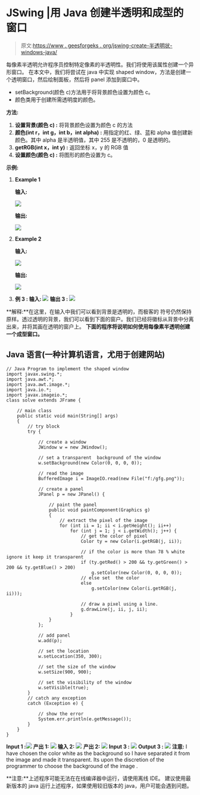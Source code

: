 # JSwing |用 Java 创建半透明和成型的窗口

> 原文:[https://www . geesforgeks . org/jswing-create-半透明状-windows-java/](https://www.geeksforgeeks.org/jswing-create-translucent-shaped-windows-java/)

每像素半透明允许程序员控制特定像素的半透明性。我们将使用该属性创建一个异形窗口。
在本文中，我们将尝试在 java 中实现 shaped window，方法是创建一个透明窗口，然后绘制面板，然后将 panel 添加到窗口中。

*   setBackground(颜色 c)方法用于将背景颜色设置为颜色 c。
*   颜色类用于创建所需透明度的颜色。

 **方法:**

1.  **设置背景(颜色 c) :** 将背景颜色设置为颜色 c 的方法
2.  **颜色(int r，int g，int b，int alpha) :** 用指定的红、绿、蓝和 alpha 值创建新颜色。其中 alpha 是半透明值，其中 255 是不透明的，0 是透明的。
3.  **getRGB(int x，int y) :** 返回坐标 x，y 的 RGB 值
4.  **设置颜色(颜色 c) :** 将图形的颜色设置为 c。

**示例:**

1.  **Example 1**

    **输入:**

    ![](img/add141818a0ebd9405ea3351077eb807.png)

    **输出:**

    ![](img/0acee4d426033238b7395712a4fffa34.png)

2.  **Example 2**

    **输入:**

    ![](img/6a0f66c5724fd0971408310c227e74b3.png)

    **输出:**

    ![](img/ebb5d669b00cf11f453defcf6dd36a5d.png)

3.  **例 3 :
    **输入:**
    ![](img/fd0978a2f94bee4f0af720f43204af30.png)** 
     **输出 3 :
    ![](img/03471ced469f36ff3d0965cdab24a106.png)**

**解释:**在这里，在输入中我们可以看到背景是透明的，而极客的
符号仍然保持原样。透过透明的背景，我们可以看到下面的窗户。我们已经将徽标从背景中分离出来，并将其画在透明的窗户上。
**下面的程序将说明如何使用每像素半透明创建一个成型窗口。**

## Java 语言(一种计算机语言，尤用于创建网站)

```
// Java Program to implement the shaped window
import javax.swing.*;
import java.awt.*;
import java.awt.image.*;
import java.io.*;
import javax.imageio.*;
class solve extends JFrame {

    // main class
    public static void main(String[] args)
    {
        // try block
        try {

            // create a window
            JWindow w = new JWindow();

            // set a transparent  background of the window
            w.setBackground(new Color(0, 0, 0, 0));

            // read the image
            BufferedImage i = ImageIO.read(new File("f:/gfg.png"));

            // create a panel
            JPanel p = new JPanel() {

                // paint the panel
                public void paintComponent(Graphics g)
                {
                    // extract the pixel of the image
                    for (int ii = 1; ii < i.getHeight(); ii++)
                        for (int j = 1; j < i.getWidth(); j++) {
                            // get the color of pixel
                            Color ty = new Color(i.getRGB(j, ii));

                            // if the color is more than 78 % white ignore it keep it transparent
                            if (ty.getRed() > 200 && ty.getGreen() > 200 && ty.getBlue() > 200)
                                g.setColor(new Color(0, 0, 0, 0));
                            // else set  the color
                            else
                                g.setColor(new Color(i.getRGB(j, ii)));

                            // draw a pixel using a line.
                            g.drawLine(j, ii, j, ii);
                        }
                }
            };

            // add panel
            w.add(p);

            // set the location
            w.setLocation(350, 300);

            // set the size of the window
            w.setSize(900, 900);

            // set the visibility of the window
            w.setVisible(true);
        }
        // catch any exception
        catch (Exception e) {

            // show the error
            System.err.println(e.getMessage());
        }
    }
}
```

**Input 1 :**![](img/add141818a0ebd9405ea3351077eb807.png) **产出 1:** ![](img/0acee4d426033238b7395712a4fffa34.png) **输入 2:** ![](img/6a0f66c5724fd0971408310c227e74b3.png) **产出 2:** ![](img/ebb5d669b00cf11f453defcf6dd36a5d.png) **Input 3 :
![](img/fd0978a2f94bee4f0af720f43204af30.png)**  **Output 3 :
![](img/03471ced469f36ff3d0965cdab24a106.png)** **注意:** I have chosen the color white as the background so I have separated it from the image and made it transparent. Its upon the discretion of the programmer to choose the background of the image .

**注意:**上述程序可能无法在在线编译器中运行，请使用离线 IDE。
建议使用最新版本的 java 运行上述程序，如果使用较旧版本的 java，用户可能会遇到问题。